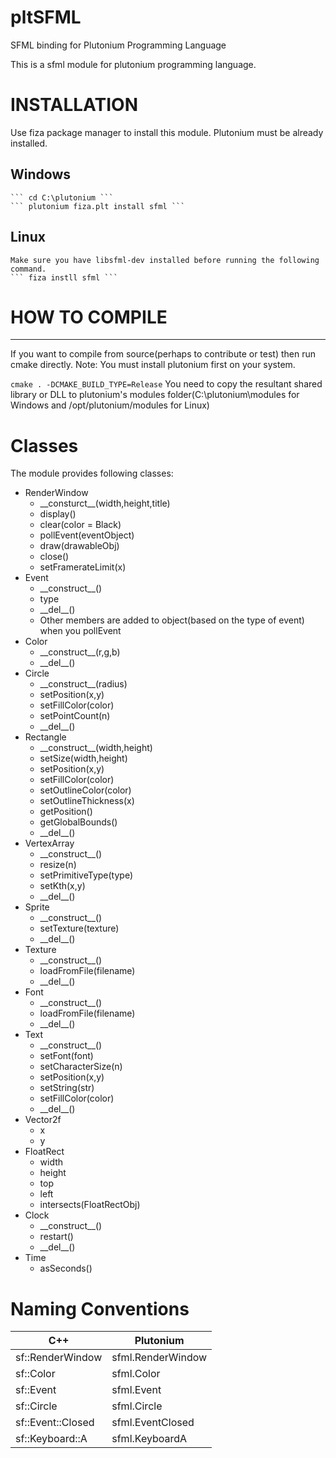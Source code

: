 # pltSFML
SFML binding for Plutonium Programming Language

This is a sfml module for plutonium programming language.
# INSTALLATION
  Use fiza package manager to install this module. Plutonium must be already installed.
  ## Windows
    ``` cd C:\plutonium ```
    ``` plutonium fiza.plt install sfml ```
  ## Linux
    Make sure you have libsfml-dev installed before running the following command.
    ``` fiza instll sfml ```

# HOW TO COMPILE
-----------------
 If you want to compile from source(perhaps to contribute or test) then run cmake directly.
 Note: You must install plutonium first on your system.
 
   ```cmake . -DCMAKE_BUILD_TYPE=Release```
 You need to copy the resultant shared library or DLL to plutonium's modules folder(C:\plutonium\modules for Windows
  and /opt/plutonium/modules for Linux)
 # Classes
 The module provides following classes:
 - RenderWindow
   - \_\_consturct\_\_(width,height,title)
   - display()
   - clear(color = Black)
   - pollEvent(eventObject)
   - draw(drawableObj)
   - close()
   - setFramerateLimit(x)
 - Event
   - \_\_construct\_\_()
   - type
   - \_\_del\_\_()
   - Other members are added to object(based on the type of event) when you pollEvent
 - Color
   - \_\_construct\_\_(r,g,b)
   - \_\_del\_\_()
 - Circle
   - \_\_construct\_\_(radius)
   - setPosition(x,y)
   - setFillColor(color)
   - setPointCount(n)
   - \_\_del\_\_()
 - Rectangle
   - \_\_construct\_\_(width,height)
   - setSize(width,height)
   - setPosition(x,y)
   - setFillColor(color)
   - setOutlineColor(color)
   - setOutlineThickness(x)
   - getPosition()
   - getGlobalBounds()
   - \_\_del\_\_()
 - VertexArray
   - \_\_construct\_\_()
   - resize(n)
   - setPrimitiveType(type)
   - setKth(x,y)
   - \_\_del\_\_()
 - Sprite
   - \_\_construct\_\_()
   - setTexture(texture)
   - \_\_del\_\_()
 - Texture
   - \_\_construct\_\_()
   - loadFromFile(filename)
   - \_\_del\_\_()
 - Font
   - \_\_construct\_\_()
   - loadFromFile(filename)
   - \_\_del\_\_()
 - Text
   - \_\_construct\_\_()
   - setFont(font)
   - setCharacterSize(n)
   - setPosition(x,y)
   - setString(str)
   - setFillColor(color)
   - \_\_del\_\_()
 - Vector2f
   - x
   - y
 - FloatRect
   - width
   - height
   - top
   - left
   - intersects(FloatRectObj)
 - Clock
   - \_\_construct\_\_()
   - restart()
   - \_\_del\_\_()
 - Time
   - asSeconds()
 # Naming Conventions
 | C++   | Plutonium |
 | ----- | --------- |
 |sf::RenderWindow|sfml.RenderWindow|
 |sf::Color|sfml.Color|
 |sf::Event|sfml.Event|
 |sf::Circle|sfml.Circle|
 |sf::Event::Closed| sfml.EventClosed|
 |sf::Keyboard::A|sfml.KeyboardA|
 
